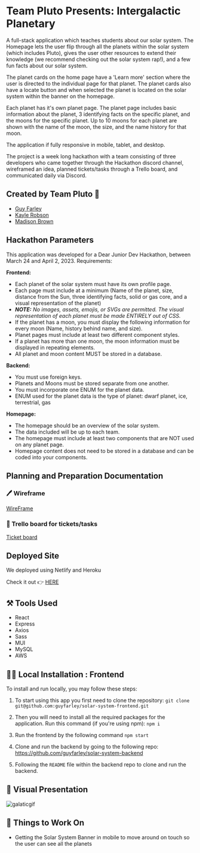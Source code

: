 # Team Pluto Presents: Intergalactic Planetary

<p>A full-stack application which teaches students about our solar system.  The Homepage lets the user flip through all the planets within the solar system (which includes Pluto), gives the user other resources to extend their knowledge (we recommend checking out the solar system rap!), and a few fun facts about our solar system.  </p>
<p>The planet cards on the home page have a 'Learn more' section where the user is directed to the individual page for that planet.  The planet cards also have a locate button and when selected the planet is located on the solar system within the banner on the homepage.</p>
<p>Each planet has it's own planet page.  The planet page includes basic information about the planet, 3 identifying facts on the specific planet, and the moons for the specific planet.  Up to 10 moons for each planet are shown with the name of the moon, the size, and the name history for that moon.</p>
<p>The application if fully responsive in mobile, tablet, and desktop.</p>
<p>The project is a week long hackathon with a team consisting of three developers who came together through the Hackathon discord channel, wireframed an idea, planned tickets/tasks through a Trello board, and communicated daily via Discord. </p>

## Created by Team Pluto 🚀

- <a href="https://github.com/guyfarley" target="_blank">Guy Farley</a>
- <a href="https://github.com/revyrob" target="_blank">Kayle Robson</a>
- <a href="https://github.com/madxb98" target="_blank">Madison Brown </a>

## Hackathon Parameters

This application was developed for a Dear Junior Dev Hackathon, between March 24 and April 2, 2023. Requirements:

**Frontend:**

- Each planet of the solar system must have its own profile page.
- Each page must include at a minimum (Name of the planet, size, distance from the Sun, three identifying facts, solid or gas core, and a visual representation of the planet)
- ***NOTE:*** *No images, assets, emojis, or SVGs are permitted. The visual representation of each planet must be made ENTIRELY out of CSS.*
- If the planet has a moon, you must display the following information for every moon (Name, history behind name, and size).
- Planet pages must include at least two different component styles.
- If a planet has more than one moon, the moon information must be displayed in repeating elements.
- All planet and moon content MUST be stored in a database.

**Backend:**

- You must use foreign keys.
- Planets and Moons must be stored separate from one another.
- You must incorporate one ENUM for the planet data.
- ENUM used for the planet data is the type of planet: dwarf planet, ice, terrestrial, gas

**Homepage:**

- The homepage should be an overview of the solar system.
- The data included will be up to each team.
- The homepage must include at least two components that are NOT used on any planet page.
- Homepage content does not need to be stored in a database and can be coded into your components.

## Planning and Preparation Documentation

### 🖊️ Wireframe
<a href="https://www.figma.com/file/SKLo9xQkuOUE3LnJN2Jczx/SolarSystemHackathon?node-id=0%3A1&t=TJt5GIPi0GyAOFmV-1" target="_blank">WireFrame</a>

### 📝 Trello board for tickets/tasks
<a href="https://trello.com/b/HAw11w0p/quackathon" target="_blank">Ticket board</a>

## Deployed Site
<p>We deployed using Netlify and Heroku</p>
<p>Check it out 👉 <a href="https://intergalactic-planetary.netlify.app/" target="_blank">HERE</a></p>


## ⚒️ Tools Used

- React
- Express
- Axios
- Sass
- MUI
- MySQL
- AWS

## 👩‍💻 Local Installation : Frontend

To install and run locally, you may follow these steps:

1. To start using this app you first need to clone the repository: `git clone git@github.com:guyfarley/solar-system-frontend.git`

2. Then you will need to install all the required packages for the application. Run this command (if you're using npm): `npm i`

3. Run the frontend by the following command `npm start`

4. Clone and run the backend by going to the following repo: <https://github.com/guyfarley/solar-system-backend>

5. Following the `README` file within the backend repo to clone and run the backend.


## 📸 Visual Presentation
![galaticgif](https://user-images.githubusercontent.com/66695865/229334794-a15d6902-6e5a-4317-98a5-fbb3de0197aa.gif)

## 🔨 Things to Work On
- Getting the Solar System Banner in mobile to move around on touch so the user can see all the planets

